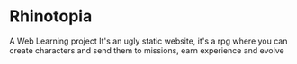 # Rhinotopia
A Web Learning project
It's an ugly static website, it's a rpg where you can create characters and send them to missions, earn experience and evolve
